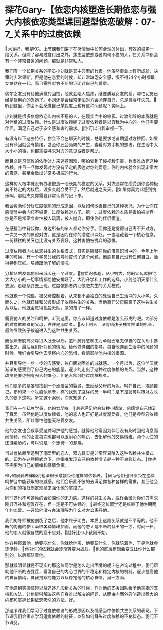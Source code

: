 # 探花Gary-【依恋内核塑造长期依恋与强大内核依恋类型课回避型依恋破解：07-7_关系中的过度依赖

🎼大家好，我是KC。上节课我们讲了在感情当中如何合理的付出，有效的稳定一段关系。但除了容易过度付出之外，焦虑型依恋或者内何不稳的人，在关系中都会有一个非常普遍的问题，那就是非常粘人。

我们有一个长期关系的学员小刘就是其中典型的代表。他虽然事业上有所成就，决策时非常果断，但是他在恋爱的时候，却非常缺乏安全感，恨不得24个小时都跟女友粘在一起，而且需要对方不断的证明对自己的爱意。

偶尔女友没有给他满意的回馈，他就会陷入焦虑，继要质疑女友的爱，哪怕女友已经是很用心的对她了。小刘还是会经常惧怕对方会抛弃自己，总是患得坏失的。🎼听到这里，你会不会感觉自己某程度上也有这种问题呢？实际上。

小刘就是很多焦虑依恋和内核不稳的人，在现实当中的缩影。过渡年龄的本质就是对伴侣的过度依赖。什么是过度依赖呢？过度依赖者是以自我为中心的。他们需要伴侣，满足自己对于安全感和害的需求。🎼你可以自我审视一下。

有没有以下这些特征，你会不会在聊天的时候，总是要求或者期望对方秒回。如果没有秒回就会有情绪，甚至你还会频繁的产生，查看对方手机的想法，在生活中大大小小的事，你都需要寻求对方的意见或者是帮助。

而且总是习惯性的依附对方来逃避困难，哪怕受到了侵视和伤害，也很难放弃这种依赖。并且一旦你发现对方没有坚定的表达对你的爱意，你的内核就会出现非常大的震荡，甚至会做出非常多极端的行为。

这样的人根本就没有办法塑造一段长期的稳定的关系。对方通常在感受到你这种极其不稳定的内核后，没多久就会受不了，然后就逃之夭夭。🎼如果你真为此感到愧乐啊，那就杰克你需要非常认真的记下来。

我会帮助你分析过度依赖的形成原因，以及如何改善自己的这种状况。为什么你在感情当中会内核不稳定，过度依赖对方了。第一，过度依赖的本质是害怕被抛弃。你是不是常常会害怕被人疏离，被人抛弃，即使你的伴侣很渣。

在感情当中背叛你，身边所有的亲人都劝你分手。但你还是觉得自己离不开对方，一次又一次的原谅对方，这是因为在你的潜意识深处，一直埋藏着一个核心信念。一份糟糕的关系也比没有关系要好。这种害怕被抛弃的恐惧。

过度依赖者内心依恋共生的关系模式，其实是隐藏在你的潜意识当中的。今年上半年的时候，有一个学员对我的导师咨询了这个问题。他感觉自己没有任何自由，活得特别压抑。导师跟他了解的情况。

分析以后发现他原来成长在一个过度。🎼溺爱的家庭，从小到大，他的父母就把他大大小小的一切事情都给他安排好了。大到升学和工作的选择，小到他明天穿什么衣服，走哪条路去上班，过度依赖者内心依恋共生的关系模式。

他就像一个傀儡，被父母控制着，从来都不会独立的处理自己生活中的大小学。久而久之，他就已经和父母形成了依赖共生的关系。当他离开父母脱离了这种共生关系以后，他就会觉得孤独无助，像的孩子一样。

需要他人的关注和呵护。听到这里，你应该知道过度依赖是怎么形成的吧。大部分的过度依赖者的父母，往往是溺爱者。🎼从小到大，没有给孩子独立尝试的机会，最终导致孩子被迫进入到这种共生关系。

而依赖者脱离父母进入社会以后，这种脆弱感和无力单就会毫无保留的在关系中暴露出来，最后我们针对他的情况，给他做详细的指导。每当他遇到生活中的问题的时候，我们会引导他去觉察内心的恐惧，看清影响他内核的根源。

并且引导他一步一步的去感受，独自面对困难的成就感。一个月以后，这位学员就渐渐的感受到了自己内在的能量，逐步的走出了这种过度依赖的关系。当然，这种改变是要你拥有强大的决心，但是大部分的过度依赖者。

他们更多的是妄想找到一个溺爱型的裂源，去延续父母的角色，呵护自己，照顾自己。那如果一个过度依赖者，真的找到了这样的另一半吗？是不是就可以跟对方长久的走下这呢。听完这个案例，你就知道了。

我们有一个私教学员，他的女朋友。🎼总是满足他的各种小情绪，他感觉自己找到了真爱。虽然他是过度依赖者，他的恋人也正好是过度溺爱者，他们是典型的依赖共生关系，所以哪怕他整天粘着女友。

他的女友也会很享受这种呵护他的感觉。就算他经常因为伴侣没有及时回他消息而闹情绪，他的女友每次也都可以很耐心的哄趴，去化解他的交易情绪。两个人住的还挺融洽的，可以说是一个愿待一的怨爱。

当过度依赖型遇到了溺爱型的恋人，双方其实是非常容易陷入这种依赖共生模式的。因为在这种模式之下，你很难发现自己的依赖情节是一种不良的状态。🎼你也不需要为自己的情绪和感情负责。

班y的溺爱者伴侣们也会很乐意接受你这样的依赖者。🎼因为他们也很享受在这种呵护当中能获取的权威感，他们会乐此不彼的去满足你各种各样的需求，甚至他会为你们的相处制定规章来强化他的掌控力。

同时这也不可避免的会加深你的无力感。这样的共生关系，或许会因为你们的需求刚好互补和短暂存在，但一定是不可失续的。🎼最终这位同学还是结束了他为期两年的恋爱。一开始他没有办法理解为什么对方会离开他。

我们的导师被他剖窃了之后，他才终于明白，本质上这段关系就是不平等的。他不断的向他的猎人索取各种情绪加剧，而他的恋人是不断的付出的一方，时间一长，他的恋人就很自然的疲于应对。🎼就好比带小孩刚开始。

你各种惯着他，他要吃什么，你就给他买，他要玩什么，你就陪着他，于是他就会逐渐碰。🎼他对你的依赖就会逐渐转变为战友。🎼他的底层逻辑会变成让你什么都别的，以后都陪着他。

那就很明显就是不现实的那这位同学是怎么走出困境的呢？在咨询过程中，我们帮助他不断的去觉茬，看清自己的内心世界的不稳定和稳定内核的机制，逐步提高他的自我接纳，自我觉察的能力以及稳定他的核心自信。另一方面。

在他遇到实操障碍以及追逐几段新关系的时候，作为他的支援团队给予他需要的支持和方法，让他能够解决这些自身难以解决的问题，从而由内而外的创造出强大的内核和掌握长期依恋吸引的方法。好。

那这节课我们学习了过度依赖者的形成原因以及情感当中依赖共生关系的表现。下节课我们会重点学习适度依赖的特征，以及如何拜头过度依赖的不良状态。我们下节课见。

